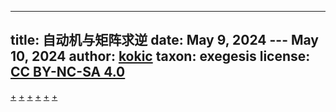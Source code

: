 
---
title: 自动机与矩阵求逆
date: May 9, 2024 --- May 10, 2024
author: [kokic](/kokic.md)
taxon: exegesis
license: [CC BY-NC-SA 4.0](https://creativecommons.org/licenses/by-nc-sa/4.0/deed.en)
---

[+](/linear-algebra/regular-language.md#:embed)
[+](/linear-algebra/semiring.md#:embed)
[+](/linear-algebra/star-semiring.md#:embed)
[+](/linear-algebra/automata-matrix-000C.md#:embed)
[+](/linear-algebra/automata-matrix-000A.md#:embed)
[+](/linear-algebra/automata-matrix-000B.md#:embed)
